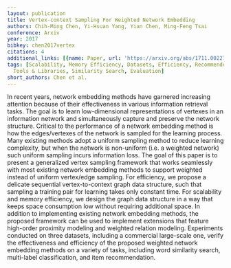 ```yaml
---
layout: publication
title: Vertex-context Sampling For Weighted Network Embedding
authors: Chih-Ming Chen, Yi-Hsuan Yang, Yian Chen, Ming-Feng Tsai
conference: Arxiv
year: 2017
bibkey: chen2017vertex
citations: 4
additional_links: [{name: Paper, url: 'https://arxiv.org/abs/1711.00227'}]
tags: [Scalability, Memory Efficiency, Datasets, Efficiency, Recommender Systems,
  Tools & Libraries, Similarity Search, Evaluation]
short_authors: Chen et al.
---
```

In recent years, network embedding methods have garnered increasing attention
because of their effectiveness in various information retrieval tasks. The goal
is to learn low-dimensional representations of vertexes in an information
network and simultaneously capture and preserve the network structure. Critical
to the performance of a network embedding method is how the edges/vertexes of
the network is sampled for the learning process. Many existing methods adopt a
uniform sampling method to reduce learning complexity, but when the network is
non-uniform (i.e. a weighted network) such uniform sampling incurs information
loss. The goal of this paper is to present a generalized vertex sampling
framework that works seamlessly with most existing network embedding methods to
support weighted instead of uniform vertex/edge sampling. For efficiency, we
propose a delicate sequential vertex-to-context graph data structure, such that
sampling a training pair for learning takes only constant time. For scalability
and memory efficiency, we design the graph data structure in a way that keeps
space consumption low without requiring additional space. In addition to
implementing existing network embedding methods, the proposed framework can be
used to implement extensions that feature high-order proximity modeling and
weighted relation modeling. Experiments conducted on three datasets, including
a commercial large-scale one, verify the effectiveness and efficiency of the
proposed weighted network embedding methods on a variety of tasks, including
word similarity search, multi-label classification, and item recommendation.